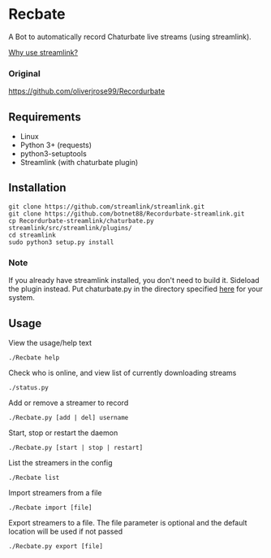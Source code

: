 # Recbate
A Bot to automatically record Chaturbate live streams (using streamlink).

<a href="https://github.com/oliverjrose99/Recordurbate/issues/39">Why use streamlink?</a>
### Original
https://github.com/oliverjrose99/Recordurbate
## Requirements
* Linux
* Python 3+ (requests)
* python3-setuptools
* Streamlink (with chaturbate plugin)
## Installation
```commandline
git clone https://github.com/streamlink/streamlink.git
git clone https://github.com/botnet88/Recordurbate-streamlink.git
cp Recordurbate-streamlink/chaturbate.py streamlink/src/streamlink/plugins/
cd streamlink
sudo python3 setup.py install
```
### Note
If you already have streamlink installed, you don't need to build it. Sideload the plugin instead. Put chaturbate.py in the directory specified <a href="https://streamlink.github.io/cli.html#sideloading-plugins">here</a> for your system.
## Usage

View the usage/help text
```
./Recbate help
```

Check who is online, and view list of currently downloading streams
```
./status.py
```

Add or remove a streamer to record
```
./Recbate.py [add | del] username
```

Start, stop or restart the daemon
```
./Recbate.py [start | stop | restart]
```

List the streamers in the config
```
./Recbate list
```

Import streamers from a file
```
./Recbate import [file]
```

Export streamers to a file. The file parameter is optional and the default location will be used if not passed
```
./Recbate.py export [file]
```
